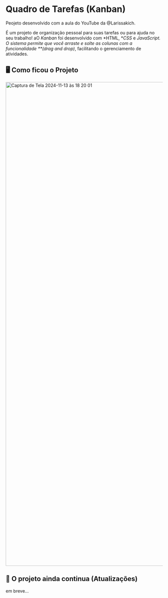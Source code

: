 # Quadro de Tarefas (Kanban)

Peojeto desenvolvido com a aula do YouTube da @Larissakich.

É um projeto de organização pessoal para suas tarefas ou para ajuda no seu trabalho! aO *Kanban* foi desenvolvido com *HTML, **CSS* e *JavaScript. O sistema permite que você arraste e solte as colunas com a funcionalidade **(drag and drop)*, facilitando o gerenciamento de atividades.

## 🖥️ Como ficou o Projeto

<img width="1552" alt="Captura de Tela 2024-11-13 às 18 20 01" src="https://github.com/user-attachments/assets/d6b249a5-6418-47c6-9baa-bc36d9d1fb33">

## 🚀 O projeto ainda continua (Atualizações)

em breve...

